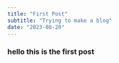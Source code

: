```yaml
---
title: "First Post"
subtitle: "Trying to make a blog"
date: "2023-08-20"
---
```


### hello this is the first post
